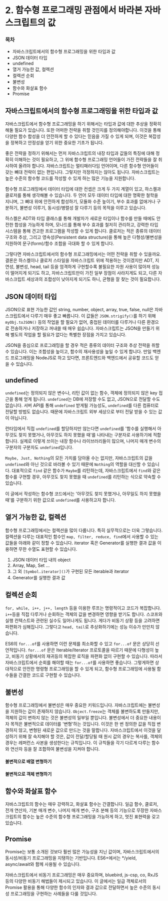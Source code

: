 # 2. 함수형 프로그래밍 관점에서 바라본 자바스크립트의 값

### 목차
- 자바스크립트에서의 함수형 프로그래밍을 위한 타입과 값
- JSON 데이터 타입
- undefined
- 열거 가능한 값, 컬렉션
- 컬렉션 순회
- 불변성
- 함수와 화살표 함수
- Promise

## 자바스크립트에서의 함수형 프로그래밍을 위한 타입과 값

자바스크립트에서 함수형 프로그래밍을 하기 위해서는 타입과 값에 대한 추상을 정확히 해둘 필요가 있습니다. 또한 어떠한 전략을 취할 것인지를 정의해야합니다. 이것을 통해 다양한 함수 합성을 더 안전하게 할 수 있다는 믿음을 가질 수 있게 되며, 이것은 복잡성을 정복하고 안정성을 얻기 위한 중요한 기초가 됩니다.

좋은 전략을 정하기 위해서는 먼저 자바스크립트의 내장 타입과 값들의 특징에 대해 정확히 이해하는 것이 필요하고, 그 위에 함수형 프로그래밍 언어들이 가진 전략들을 잘 취사하여 올려야 합니다. 자바스크립트는 멀티패러다임 언어이며, 다른 함수형 언어들이 갖는 뼈대 전략이 없는 편입니다. 그렇지만 걱정하지는 않아도 됩니다. 자바스크립트는 높은 수준의 함수형 코드를 작성할 수 있게 하는 많은 기능을 지원합니다.

함수형 프로그래밍에서 데이터 타입에 대한 컨셉은 크게 두 가지 계열이 있고, 하스켈과 클로저를 통해 생각해볼 수 있습니다. 두 언어 모두 데이터 타입에 대한 명확한 철학을 지니며, 그 뼈대 위에 안전하게 합성하기, 모듈화 수준 높이기, 부수 효과를 없애거나 구분하기, 불변성 이루기, 동시성/병렬성 잘 다루기 등의 목적을 이루고 있습니다.

하스켈은 ADT와 타입 클래스를 통해 개발자가 새로운 타입이나 함수를 만들 때에도 안전한 합성을 가능하게 하며, 모나드를 통해 부수 효과를 철저히 관리하고, 강력한 타입 시스템을 통해 견고한 프로그램을 작성할 수 있게 합니다. 클로저는 적은 종류의 데이터 구조와 추상, 그리고 영속성(Persistent data structure)을 통해 높은 다형성/불변성을 지원하여 문구(form)/함수 조합을 극대화 할 수 있게 합니다.

그렇다면 자바스크립트에서의 함수형 프로그래밍에서는 어떤 전략을 취할 수 있을까요. 결론은 하스켈이나 클로저 스타일을 자바스크립트 위에 적용하는 것이겠지만 ADT, 지연성, 불변성, head, tail 등을 엄격하게 구현할수록 불필요한 자원 사용이 많아져 성능이 떨어지게 되기도 하고, 자바스크립트만이 가진 일부 장점이 사라지게도 되고, 다른 자바스크립트 세상과의 조합성이 낮아지게 되기도 하니, 균형을 잘 찾는 것이 필요합니다.

## JSON 데이터 타입

JSON으로 표현 가능한 값인 string, number, object, array, true, false, null은 자바스크립트에서 다루기 매우 좋고 빠릅니다. 이 값들은 `JSON.strigify()`를 하기 위해 `myObj.toJSON()` 등의 작업을 할 필요가 없어, 중첩된 데이터를 다루거나 다른 환경으로 전송하거나 저장하고 꺼내쓸 때 매우 쉽습니다. 자바스크립트는 JSON을 만들기 위해 별도의 작업을 할 필요가 없다는 특별한 장점을 가지고 있습니다.

JSON을 중심으로 프로그래밍을 할 경우 적은 종류의 데이터 구조와 추상 전략을 취할 수 있습니다. 이는 조합성을 높이고, 함수의 재사용성을 높일 수 있게 합니다. 만일 백엔드 프로그래밍을 NodeJS로 하고 있다면, 프론트엔드와 백엔드에서 공유할 코드도 얻을 수 있습니다.

<script>
const json = {
  string: "text",
  number: 1,
  object: {
    key1: 'val1',
    key2: 'val2'
  },
  array: [1, 2, 3],
  others: [true, false, null]
}
</script>

## undefined

`undefined`는 정의되지 않은 변수나, 리턴 값이 없는 함수, 객체에 정의되지 않은 key 접근을 통해 얻게 됩니다. `undefined`는 DB에 저장할 수도 없고, JSON으로 전달할 수도 없습니다. 서버 API를 통해 `undefined` 받게될 가능성도, `undefined`를 다른 컴퓨터로 전달할 방법도 없습니다. 때문에 자바스크립트 외부 세상으로 부터 전달 받을 수 있는 값이 아닙니다.

런타임에서 직접 `undefined`를 할당하지만 않는다면 `undefined`를 '함수를 실행해서 아무것도 찾지 못했거나, 아무것도 하지 못했을 때'를 나타내는 구분자로 사용하기에 적합합니다. 실제로 이렇게 쓰이는 내장 함수나 라이브러리들이 많으며, 나머지 매개 변수의 구분자의 구분자도 `undefined`입니다.

<script>
[1, 2, 3].find(a => a > 3);
// undefined

const sub = (a = 0, b = 0) => a - b;
console.log(sub(10, 5)); // 5
console.log(sub(10)); // 10
console.log(sub(10, undefined)); // 10
</script>

`Maybe, Just, Nothing`의 모든 가치를 담아올 수는 없지만, 자바스크립트의 값을 `undefined`와 아닌 것으로 바라볼 수 있기 때문에 `Nothing`의 역할을 대신할 수 있습니다. 대표적으로 `find` 같은 함수가 `Maybe`를 리턴하는데, 자바스크립트에서 `find`와 같은 함수를 구현할 경우, 아무것도 찾지 못했을 때 `undefined`를 리턴하는 식으로 약속할 수 있습니다.

이 글에서 작성하는 함수형 코드에서는 '아무것도 찾지 못했거나, 아무일도 하지 못했을 때'를 구분하기 위한 값으로 `undefined`를 사용하고자 합니다.

## 열거 가능한 값, 컬렉션

함수형 프로그래밍에서는 컬렉션을 많이 다룹니다. 특히 실무적으로는 더욱 그렇습니다. 컬렉션을 다루는 대표적인 함수인 `map, filter, reduce, find`에서 사용할 수 있는 값들을 아래와 같이 정할 수 있습니다. iterator 혹은 Generator를 실행한 결과 값을 이용하면 무한 수열도 표현할 수 있습니다.

1. JSON 데이터 타입 내의 object
2. Array, Map, Set ...
3. 그 외 `[Symbol.iterator]()`가 구현된 모든 iterable과 iterator
4. Generator를 실행한 결과 값

## 컬렉션 순회

`for, while, i++, j++, length` 등을 이용한 루프는 명령적이고 코드가 복잡합니다. `i++`등을 직접 다루거나 순회하는 객체의 값을 변경하면 영향을 받기도 합니다. 스코프와 실행 컨텍스트와 관련된 실수도 일어나게도 됩니다. 게다가 비동기 상황 등을 고려하면 파편화가 심해집니다. 그렇다고 `head, tail`로 추상화하기에는 성능 이슈가 만만치 않습니다.

ES6의 `for...of`를 사용하면 이런 문제를 최소화할 수 있고 `for...of` 문은 상당히 선언적입니다. `for...of` 문은 Iterable/Iterator 프로토콜을 따르기 때문에 다형성이 높고, 비동기 상황에서의 재귀등의 복잡한 로직을 파편화 없이 구현할 수 있습니다. 따라서 자바스크립트에서 순회를 해야할 때는 `for...of`를 사용하면 좋습니다. 그렇게하면 상대적으로 안전한 명령형 프로그래밍을 할 수 있게 되고, 함수형 프로그래밍에 사용될 함수들을 간결한 코드로 구현할 수 있습니다.

<script>
function map(f, coll) {
  const res = [];
  for (const val of coll) res.push(f(val));
  return res;
}
console.log(
  map(a => a + 10, [1, 2])
);
</script>

## 불변성

함수형 프로그래밍에서 불변성은 매우 중요한 키워드입니다. 자바스크립트에는 불변성을 지원하는 값이 존재하지 않습니다. `Object.freeze`는 객체를 불변하도록 만들지만, 객체의 값이 변하지 않는 것은 불변성의 일부일 뿐입니다. 불변성에서 더 중요한 내용이자 목적은 불변적으로 데이터를 '변형'하는 것입니다. 이것은 한 번 정의한 값을 직접 변경하지 않고, 변형된 새로운 값으로 만드는 것을 말합니다. 자바스크립트에서 이것을 달성하기 위해 잘 숙지해야 할 것은, 값이 전달/할당될 때 원시 값의 경우는 복사를, 객체의 경우는 레퍼런스 사본을 생성한다는 규칙입니다. 이 규칙들을 각기 다르게 다루는 함수와 연산자 등을 잘 조합하여 불변성을 지켜야 합니다.

#### 불변적으로 배열 변형하기
<script>
const list = [1, 2];
console.log([...list, 3]);
// [1, 2, 3]
console.log(list);
// [1, 2]
</script>

#### 불변적으로 객체 변형하기
<script>
const object = { a: 1, b: 2 };
const object2 = { ...object, ...{ b: 3 } };
console.log(object2, object2.b); // {a: 1, b: 3} 3
console.log(object, object.b); // {a: 1, b: 2} 2

const object3 = Object.assign({}, object, { a: 2 });
console.log(object3, object3.a); // {a: 2, b: 2} 2
console.log(object, object.a); // {a: 1, b: 2} 1
</script>

## 함수와 화살표 함수

자바스크립트의 함수는 매우 강력하고, 화살표 함수는 간결합니다. 일급 함수, 클로저, 전개 연산자, 기본 매개 변수, 나머지 매개 변수, 구조 분해 등의 기능으로 무장한 자바스크립트의 함수는 높은 수준의 함수형 프로그래밍을 가능하게 하고, 멋진 표현력을 갖고 있습니다.

<script>
const curry2 = f => (..._) => _.length < 2 ? (..._2) => f(..._, ..._2) : f(..._);

const add = curry2((a = 0, b = 0) => a + b);

const add10 = add(10);

console.log(add10(5)); // 15
console.log(add10(10)); // 20
console.log(add10(undefined)); // 10
</script>

## Promise

Promise는 보통 소개된 것보다 훨씬 많은 가능성을 지닌 값이며, 자바스크립트에서의 동시성/비동기 프로그래밍을 지탱하는 기반입니다. ES6+에서는 */yield, async/await와 함께 사용될 수 있습니다.

자바스크립트에서 비동기 프로그래밍은 매우 중요하며, bluebird, js-csp, co, RxJS 등의 다양한 비동기 해법들이 제시되고 있습니다. 이 글에서는 일급 객체로서의 Promise 활용을 통해 다양한 함수의 인자와 결과 값으로 전달하면서 높은 수준의 동시성 프로그래밍을 구현하는 사례들을 다룰 것입니다.